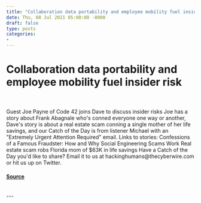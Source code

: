 ```yaml
---
title: "Collaboration data portability and employee mobility fuel insider risk"
date: Thu, 08 Jul 2021 05:00:00 -0000
draft: false
type: posts
categories: 
- 
---
```

# Collaboration data portability and employee mobility fuel insider risk

<br/>

<br/>
Guest Joe Payne of Code 42 joins Dave to discuss insider risks Joe has a story about Frank Abagnale who's conned everyone one way or another, Dave's story is about a real estate scam conning a single mother of her life savings, and our Catch of the Day is from listener Michael with an "Extremely Urgent Attention Required" email. Links to stories: Confessions of a Famous Fraudster: How and Why Social Engineering Scams Work Real estate scam robs Florida mom of $63K in life savings Have a Catch of the Day you'd like to share? Email it to us at hackinghumans@thecyberwire.com or hit us up on Twitter.

#### [Source](https://thecyberwire.com/podcasts/hacking-humans/155/notes)

<br/>
---
